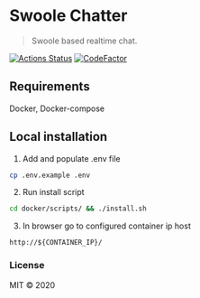 # Swoole Chatter

> Swoole based realtime chat.

[![Actions Status](https://github.com/Lamperg/swoole-chatter/workflows/Integration/badge.svg)](https://github.com/Lamperg/swoole-chatter/actions) 
[![CodeFactor](https://www.codefactor.io/repository/github/lamperg/swoole-chatter/badge)](https://www.codefactor.io/repository/github/lamperg/swoole-chatter)

## Requirements
Docker, Docker-compose

## Local installation

1. Add and populate .env file
```bash
cp .env.example .env
```
2.  Run install script

```bash
cd docker/scripts/ && ./install.sh
```
3.  In browser go to configured container ip host
```
http://${CONTAINER_IP}/
```

### License

MIT © 2020
